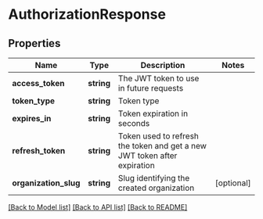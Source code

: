 # AuthorizationResponse

## Properties
Name | Type | Description | Notes
------------ | ------------- | ------------- | -------------
**access_token** | **string** | The JWT token to use in future requests | 
**token_type** | **string** | Token type | 
**expires_in** | **string** | Token expiration in seconds | 
**refresh_token** | **string** | Token used to refresh the token and get a new JWT token after expiration | 
**organization_slug** | **string** | Slug identifying the created organization | [optional] 

[[Back to Model list]](../../README.md#documentation-for-models) [[Back to API list]](../../README.md#documentation-for-api-endpoints) [[Back to README]](../../README.md)

